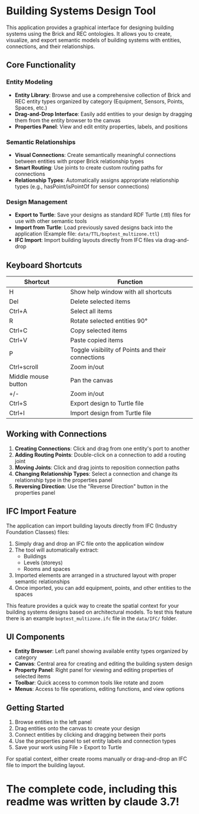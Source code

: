 # Building Systems Design Tool

This application provides a graphical interface for designing building systems using the Brick and REC ontologies. It allows you to create, visualize, and export semantic models of building systems with entities, connections, and their relationships.

## Core Functionality

### Entity Modeling
- **Entity Library**: Browse and use a comprehensive collection of Brick and REC entity types organized by category (Equipment, Sensors, Points, Spaces, etc.)
- **Drag-and-Drop Interface**: Easily add entities to your design by dragging them from the entity browser to the canvas
- **Properties Panel**: View and edit entity properties, labels, and positions

### Semantic Relationships
- **Visual Connections**: Create semantically meaningful connections between entities with proper Brick relationship types
- **Smart Routing**: Use joints to create custom routing paths for connections
- **Relationship Types**: Automatically assigns appropriate relationship types (e.g., hasPoint/isPointOf for sensor connections)

### Design Management
- **Export to Turtle**: Save your designs as standard RDF Turtle (.ttl) files for use with other semantic tools
- **Import from Turtle**: Load previously saved designs back into the application (Example file: `data/TTL/boptest_multizone.ttl`)
- **IFC Import**: Import building layouts directly from IFC files via drag-and-drop

## Keyboard Shortcuts

| Shortcut | Function |
|----------|----------|
| H | Show help window with all shortcuts |
| Del | Delete selected items |
| Ctrl+A | Select all items |
| R | Rotate selected entities 90° |
| Ctrl+C | Copy selected items |
| Ctrl+V | Paste copied items |
| P | Toggle visibility of Points and their connections |
| Ctrl+scroll | Zoom in/out |
| Middle mouse button | Pan the canvas |
| +/- | Zoom in/out |
| Ctrl+S | Export design to Turtle file |
| Ctrl+I | Import design from Turtle file |

## Working with Connections

1. **Creating Connections**: Click and drag from one entity's port to another
2. **Adding Routing Points**: Double-click on a connection to add a routing joint
3. **Moving Joints**: Click and drag joints to reposition connection paths
4. **Changing Relationship Types**: Select a connection and change its relationship type in the properties panel
5. **Reversing Direction**: Use the "Reverse Direction" button in the properties panel

## IFC Import Feature

The application can import building layouts directly from IFC (Industry Foundation Classes) files:

1. Simply drag and drop an IFC file onto the application window
2. The tool will automatically extract:
   - Buildings
   - Levels (storeys)
   - Rooms and spaces
3. Imported elements are arranged in a structured layout with proper semantic relationships
4. Once imported, you can add equipment, points, and other entities to the spaces

This feature provides a quick way to create the spatial context for your building systems designs based on architectural models.
To test this feature there is an example `boptest_multizone.ifc` file in the `data/IFC/` folder. 

## UI Components

- **Entity Browser**: Left panel showing available entity types organized by category
- **Canvas**: Central area for creating and editing the building system design
- **Property Panel**: Right panel for viewing and editing properties of selected items
- **Toolbar**: Quick access to common tools like rotate and zoom
- **Menus**: Access to file operations, editing functions, and view options

## Getting Started

1. Browse entities in the left panel
2. Drag entities onto the canvas to create your design
3. Connect entities by clicking and dragging between their ports
4. Use the properties panel to set entity labels and connection types
5. Save your work using File > Export to Turtle

For spatial context, either create rooms manually or drag-and-drop an IFC file to import the building layout.


# The complete code, including this readme was written by claude 3.7!
